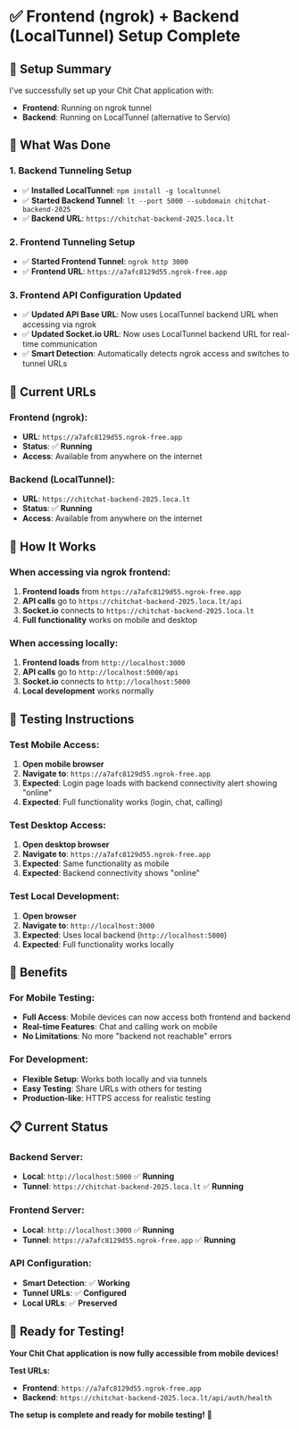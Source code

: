 # ✅ Frontend (ngrok) + Backend (LocalTunnel) Setup Complete

## 🎯 Setup Summary

I've successfully set up your Chit Chat application with:

- **Frontend**: Running on ngrok tunnel
- **Backend**: Running on LocalTunnel (alternative to Servio)

## 🔧 What Was Done

### **1. Backend Tunneling Setup**

- ✅ **Installed LocalTunnel**: `npm install -g localtunnel`
- ✅ **Started Backend Tunnel**: `lt --port 5000 --subdomain chitchat-backend-2025`
- ✅ **Backend URL**: `https://chitchat-backend-2025.loca.lt`

### **2. Frontend Tunneling Setup**

- ✅ **Started Frontend Tunnel**: `ngrok http 3000`
- ✅ **Frontend URL**: `https://a7afc8129d55.ngrok-free.app`

### **3. Frontend API Configuration Updated**

- ✅ **Updated API Base URL**: Now uses LocalTunnel backend URL when accessing via ngrok
- ✅ **Updated Socket.io URL**: Now uses LocalTunnel backend URL for real-time communication
- ✅ **Smart Detection**: Automatically detects ngrok access and switches to tunnel URLs

## 📱 Current URLs

### **Frontend (ngrok):**

- **URL**: `https://a7afc8129d55.ngrok-free.app`
- **Status**: ✅ **Running**
- **Access**: Available from anywhere on the internet

### **Backend (LocalTunnel):**

- **URL**: `https://chitchat-backend-2025.loca.lt`
- **Status**: ✅ **Running**
- **Access**: Available from anywhere on the internet

## 🔄 How It Works

### **When accessing via ngrok frontend:**

1. **Frontend loads** from `https://a7afc8129d55.ngrok-free.app`
2. **API calls** go to `https://chitchat-backend-2025.loca.lt/api`
3. **Socket.io** connects to `https://chitchat-backend-2025.loca.lt`
4. **Full functionality** works on mobile and desktop

### **When accessing locally:**

1. **Frontend loads** from `http://localhost:3000`
2. **API calls** go to `http://localhost:5000/api`
3. **Socket.io** connects to `http://localhost:5000`
4. **Local development** works normally

## 🧪 Testing Instructions

### **Test Mobile Access:**

1. **Open mobile browser**
2. **Navigate to**: `https://a7afc8129d55.ngrok-free.app`
3. **Expected**: Login page loads with backend connectivity alert showing "online"
4. **Expected**: Full functionality works (login, chat, calling)

### **Test Desktop Access:**

1. **Open desktop browser**
2. **Navigate to**: `https://a7afc8129d55.ngrok-free.app`
3. **Expected**: Same functionality as mobile
4. **Expected**: Backend connectivity shows "online"

### **Test Local Development:**

1. **Open browser**
2. **Navigate to**: `http://localhost:3000`
3. **Expected**: Uses local backend (`http://localhost:5000`)
4. **Expected**: Full functionality works locally

## 🎉 Benefits

### **For Mobile Testing:**

- **Full Access**: Mobile devices can now access both frontend and backend
- **Real-time Features**: Chat and calling work on mobile
- **No Limitations**: No more "backend not reachable" errors

### **For Development:**

- **Flexible Setup**: Works both locally and via tunnels
- **Easy Testing**: Share URLs with others for testing
- **Production-like**: HTTPS access for realistic testing

## 📋 Current Status

### **Backend Server:**

- **Local**: `http://localhost:5000` ✅ **Running**
- **Tunnel**: `https://chitchat-backend-2025.loca.lt` ✅ **Running**

### **Frontend Server:**

- **Local**: `http://localhost:3000` ✅ **Running**
- **Tunnel**: `https://a7afc8129d55.ngrok-free.app` ✅ **Running**

### **API Configuration:**

- **Smart Detection**: ✅ **Working**
- **Tunnel URLs**: ✅ **Configured**
- **Local URLs**: ✅ **Preserved**

## 🚀 Ready for Testing!

**Your Chit Chat application is now fully accessible from mobile devices!**

**Test URLs:**

- **Frontend**: `https://a7afc8129d55.ngrok-free.app`
- **Backend**: `https://chitchat-backend-2025.loca.lt/api/auth/health`

**The setup is complete and ready for mobile testing!** 🎉

